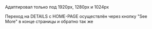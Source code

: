 Адаптировал только под 1920px, 1280px и 1024px

Переход на DETAILS с HOME-PAGE осуществлён через кнопку "See More" в конце страницы и обратно так же
